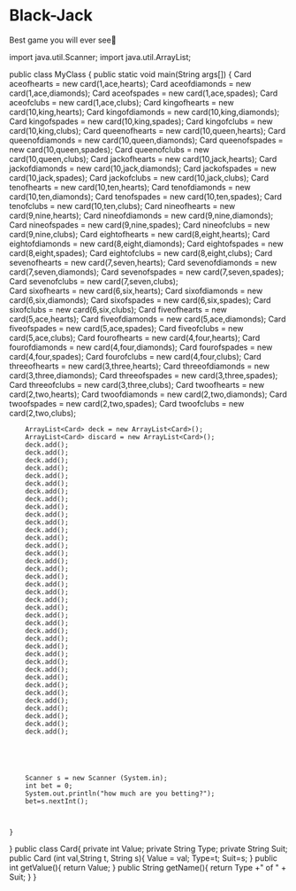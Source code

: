 # Black-Jack
Best game you will ever see🤯

import java.util.Scanner;
import java.util.ArrayList;

public class MyClass {
    public static void main(String args[]) {
        Card aceofhearts = new card(1,ace,hearts);
        Card aceofdiamonds = new card(1,ace,diamonds);
        Card aceofspades = new card(1,ace,spades);
        Card aceofclubs = new card(1,ace,clubs);
        Card kingofhearts = new card(10,king,hearts);
        Card kingofdiamonds = new card(10,king,diamonds);
        Card kingofspades = new card(10,king,spades);
        Card kingofclubs = new card(10,king,clubs);
        Card queenofhearts = new card(10,queen,hearts);
        Card queenofdiamonds = new card(10,queen,diamonds);
        Card queenofspades = new card(10,queen,spades);
        Card queenofclubs = new card(10,queen,clubs);
        Card jackofhearts = new card(10,jack,hearts);
        Card jackofdiamonds = new card(10,jack,diamonds);
        Card jackofspades = new card(10,jack,spades);
        Card jackofclubs = new card(10,jack,clubs);
        Card tenofhearts = new card(10,ten,hearts);
        Card tenofdiamonds = new card(10,ten,diamonds);
        Card tenofspades = new card(10,ten,spades);
        Card tenofclubs = new card(10,ten,clubs);
        Card nineofhearts = new card(9,nine,hearts);
        Card nineofdiamonds = new card(9,nine,diamonds);
        Card nineofspades = new card(9,nine,spades);
        Card nineofclubs = new card(9,nine,clubs);
        Card eightofhearts = new card(8,eight,hearts);
        Card eightofdiamonds = new card(8,eight,diamonds);
        Card eightofspades = new card(8,eight,spades);
        Card eightofclubs = new card(8,eight,clubs);
        Card sevenofhearts = new card(7,seven,hearts);
        Card sevenofdiamonds = new card(7,seven,diamonds);
        Card sevenofspades = new card(7,seven,spades);
        Card sevenofclubs = new card(7,seven,clubs);    
        Card sixofhearts = new card(6,six,hearts);
        Card sixofdiamonds = new card(6,six,diamonds);
        Card sixofspades = new card(6,six,spades);
        Card sixofclubs = new card(6,six,clubs);
        Card fiveofhearts = new card(5,ace,hearts);
        Card fiveofdiamonds = new card(5,ace,diamonds);
        Card fiveofspades = new card(5,ace,spades);
        Card fiveofclubs = new card(5,ace,clubs);
        Card fourofhearts = new card(4,four,hearts);
        Card fourofdiamonds = new card(4,four,diamonds);
        Card fourofspades = new card(4,four,spades);
        Card fourofclubs = new card(4,four,clubs);
        Card threeofhearts = new card(3,three,hearts);
        Card threeofdiamonds = new card(3,three,diamonds);
        Card threeofspades = new card(3,three,spades);
        Card threeofclubs = new card(3,three,clubs);
        Card twoofhearts = new card(2,two,hearts);
        Card twoofdiamonds = new card(2,two,diamonds);
        Card twoofspades = new card(2,two,spades);
        Card twoofclubs = new card(2,two,clubs);
        
        
        ArrayList<Card> deck = new ArrayList<Card>();
        ArrayList<Card> discard = new ArrayList<Card>();
        deck.add();
        deck.add();
        deck.add();
        deck.add();
        deck.add();
        deck.add();
        deck.add();
        deck.add();
        deck.add();
        deck.add();
        deck.add();
        deck.add();
        deck.add();
        deck.add();
        deck.add();
        deck.add();
        deck.add();
        deck.add();
        deck.add();
        deck.add();
        deck.add();
        deck.add();
        deck.add();
        deck.add();
        deck.add();
        deck.add();
        deck.add();
        deck.add();
        deck.add();
        deck.add();
        deck.add();
        deck.add();
        deck.add();
        deck.add();
        deck.add();
        deck.add();
        deck.add();
        deck.add();
        
        
        
        

        Scanner s = new Scanner (System.in);
        int bet = 0;
        System.out.println("how much are you betting?");
        bet=s.nextInt();
    
    
    
    }
}
public class Card{
    private int Value; 
    private String Type;
    private String Suit; 
    public Card (int val,String t, String s){
        Value = val;
        Type=t;
        Suit=s;
    }
    public int getValue(){
        return Value;
    }
    public String getName(){
        return Type +" of " + Suit;
    }
}
